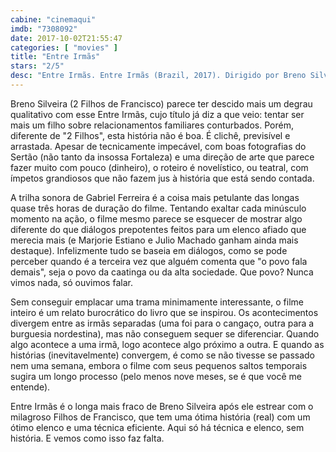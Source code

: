 ```yaml
---
cabine: "cinemaqui"
imdb: "7308092"
date: 2017-10-02T21:55:47
categories: [ "movies" ]
title: "Entre Irmãs"
stars: "2/5"
desc: "Entre Irmãs. Entre Irmãs (Brazil, 2017). Dirigido por Breno Silveira. Escrito por Patrícia Andrade, Frances Peebles de Pontes. Com Ângelo Antônio (Dr. Eronildes), Rita Assemany (Dona Dulce), Cyria Coentro (Tia Sofia), Letícia Colin (Lindalva), Nanda Costa (Luzia), Marjorie Estiano (Emília), Rômulo Estrela (Degas), Claudio Jaborandy (Dr. Duarte), Fábio Lago (Orelha)."
---
```

Breno Silveira (2 Filhos de Francisco) parece ter descido mais um degrau qualitativo com esse Entre Irmãs, cujo título já diz a que veio: tentar ser mais um filho sobre relacionamentos familiares conturbados. Porém, diferente de "2 Filhos", esta história não é boa. É clichê, previsível e arrastada. Apesar de tecnicamente impecável, com boas fotografias do Sertão (não tanto da insossa Fortaleza) e uma direção de arte que parece fazer muito com pouco (dinheiro), o roteiro é novelístico, ou teatral, com ímpetos grandiosos que não fazem jus à história que está sendo contada.

A trilha sonora de Gabriel Ferreira é a coisa mais petulante das longas quase três horas de duração do filme. Tentando exaltar cada minúsculo momento na ação, o filme mesmo parece se esquecer de mostrar algo diferente do que diálogos prepotentes feitos para um elenco afiado que merecia mais (e Marjorie Estiano e Julio Machado ganham ainda mais destaque). Infelizmente tudo se baseia em diálogos, como se pode perceber quando é a terceira vez que alguém comenta que "o povo fala demais", seja o povo da caatinga ou da alta sociedade. Que povo? Nunca vimos nada, só ouvimos falar.

Sem conseguir emplacar uma trama minimamente interessante, o filme inteiro é um relato burocrático do livro que se inspirou. Os acontecimentos divergem entre as irmãs separadas (uma foi para o cangaço, outra para a burguesia nordestina), mas não conseguem sequer se diferenciar. Quando algo acontece a uma irmã, logo acontece algo próximo a outra. E quando as histórias (inevitavelmente) convergem, é como se não tivesse se passado nem uma semana, embora o filme com seus pequenos saltos temporais sugira um longo processo (pelo menos nove meses, se é que você me entende).

Entre Irmãs é o longa mais fraco de Breno Silveira após ele estrear com o milagroso Filhos de Francisco, que tem uma ótima história (real) com um ótimo elenco e uma técnica eficiente. Aqui só há técnica e elenco, sem história. E vemos como isso faz falta.
